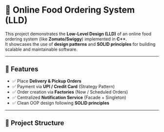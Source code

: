 # 🍕 Online Food Ordering System (LLD)

This project demonstrates the **Low-Level Design (LLD)** of an online food ordering system (like **Zomato/Swiggy**) implemented in **C++**.  
It showcases the use of **design patterns** and **SOLID principles** for building scalable and maintainable software.

---

## 🚀 Features
- ✅ Place **Delivery & Pickup Orders**  
- ✅ Payment via **UPI / Credit Card** (Strategy Pattern)  
- ✅ Order creation via **Factories** (Now / Scheduled Orders)  
- ✅ Centralized **Notification Service** (Facade + Singleton)  
- ✅ Clean OOP design following **SOLID principles**

---

## 📂 Project Structure

